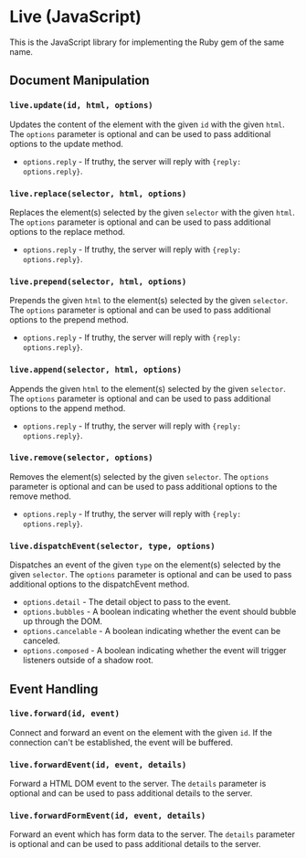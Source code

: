 # Live (JavaScript)

This is the JavaScript library for implementing the Ruby gem of the same name.

## Document Manipulation

### `live.update(id, html, options)`

Updates the content of the element with the given `id` with the given `html`. The `options` parameter is optional and can be used to pass additional options to the update method.

- `options.reply` - If truthy, the server will reply with `{reply: options.reply}`.

### `live.replace(selector, html, options)`

Replaces the element(s) selected by the given `selector` with the given `html`. The `options` parameter is optional and can be used to pass additional options to the replace method.

- `options.reply` - If truthy, the server will reply with `{reply: options.reply}`.

### `live.prepend(selector, html, options)`

Prepends the given `html` to the element(s) selected by the given `selector`. The `options` parameter is optional and can be used to pass additional options to the prepend method.

- `options.reply` - If truthy, the server will reply with `{reply: options.reply}`.

### `live.append(selector, html, options)`

Appends the given `html` to the element(s) selected by the given `selector`. The `options` parameter is optional and can be used to pass additional options to the append method.

- `options.reply` - If truthy, the server will reply with `{reply: options.reply}`.

### `live.remove(selector, options)`

Removes the element(s) selected by the given `selector`. The `options` parameter is optional and can be used to pass additional options to the remove method.

- `options.reply` - If truthy, the server will reply with `{reply: options.reply}`.

### `live.dispatchEvent(selector, type, options)`

Dispatches an event of the given `type` on the element(s) selected by the given `selector`. The `options` parameter is optional and can be used to pass additional options to the dispatchEvent method.

- `options.detail` - The detail object to pass to the event.
- `options.bubbles` - A boolean indicating whether the event should bubble up through the DOM.
- `options.cancelable` - A boolean indicating whether the event can be canceled.
- `options.composed` - A boolean indicating whether the event will trigger listeners outside of a shadow root.

## Event Handling

### `live.forward(id, event)`

Connect and forward an event on the element with the given `id`. If the connection can't be established, the event will be buffered.

### `live.forwardEvent(id, event, details)`

Forward a HTML DOM event to the server. The `details` parameter is optional and can be used to pass additional details to the server.

### `live.forwardFormEvent(id, event, details)`

Forward an event which has form data to the server. The `details` parameter is optional and can be used to pass additional details to the server.
